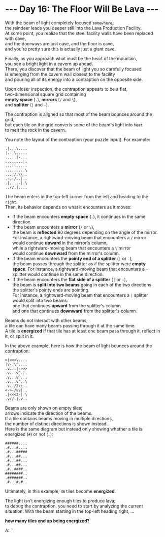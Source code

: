 # --- Day 16: The Floor Will Be Lava ---

With the beam of light completely focused `somewhere`,  
the reindeer leads you deeper still into the Lava Production Facility.  
At some point, you realize that the steel facility walls have been replaced with cave,  
and the doorways are just cave, and the floor is cave,  
and you're pretty sure this is actually just a giant cave.

Finally, as you approach what must be the heart of the mountain,  
you see a bright light in a cavern up ahead.  
There, you discover that the beam of light you so carefully focused  
is emerging from the cavern wall closest to the facility  
and pouring all of its energy into a contraption on the opposite side.

Upon closer inspection, the contraption appears to be a flat,  
two-dimensional square grid containing  
**empty space** (`.`),
**mirrors** (`/` and `\`),  
and **splitter** (`|` and `-`).

The contraption is aligned so that most of the beam bounces around the grid,  
but each tile on the grid converts some of the beam's light into `heat`  
to melt the rock in the cavern.

You note the layout of the contraption (your puzzle input). For example:

```text
.|...\....
|.-.\.....
.....|-...
........|.
..........
.........\
..../.\\..
.-.-/..|..
.|....-|.\
..//.|....
```

The beam enters in the top-left corner from the left and heading to the `right`.  
Then, its behavior depends on what it encounters as it moves:

- If the beam encounters **empty space** (`.`), it continues in the same direction.
- If the beam encounters a **mirror** (`/` or `\`),  
  the beam is **reflected** 90 degrees depending on the angle of the mirror.  
  For instance, a rightward-moving beam that encounters a `/` mirror  
  would continue **upward** in the mirror's column,  
  while a rightward-moving beam that encounters a `\` mirror  
  would continue **downward** from the mirror's column.
- If the beam encounters the **pointy end of a splitter** (`|` or `-`),  
  the beam passes through the splitter as if the splitter were **empty space**.
  For instance, a rightward-moving beam that encounters a `-` splitter would continue in the same direction.
- If the beam encounters the **flat side of a splitter** (`|` or `-`),  
  the beam is **split into two beams** going in each of the two directions  
  the splitter's pointy ends are pointing.  
  For instance, a rightward-moving beam that encounters a `|` splitter would split into two beams:  
  one that continues **upward** from the splitter's column  
  and one that continues **downward** from the splitter's column.

Beams do not interact with other beams;  
a tile can have many beams passing through it at the same time.  
A tile is **energized** if that tile has at least one beam pass through it,
reflect in it, or split in it.

In the above example, here is how the beam of light bounces around the contraption:

```text
>|<<<\....
|v-.\^....
.v...|->>>
.v...v^.|.
.v...v^...
.v...v^..\
.v../2\\..
<->-/vv|..
.|<<<2-|.\
.v//.|.v..
```

Beams are only shown on empty tiles;  
arrows indicate the direction of the beams.  
If a tile contains beams moving in multiple directions,  
the number of distinct directions is shown instead.  
Here is the same diagram but instead only showing whether a tile is energized (`#`) or not (`.`):

```text
######....
.#...#....
.#...#####
.#...##...
.#...##...
.#...##...
.#..####..
########..
.#######..
.#...#.#..
```

Ultimately, in this example, `46` tiles become **energized**.

The light isn't energizing enough tiles to produce lava;  
to debug the contraption, you need to start by analyzing the current situation.
With the beam starting in the top-left heading right, ...

**how many tiles end up being energized?**

A: ``
